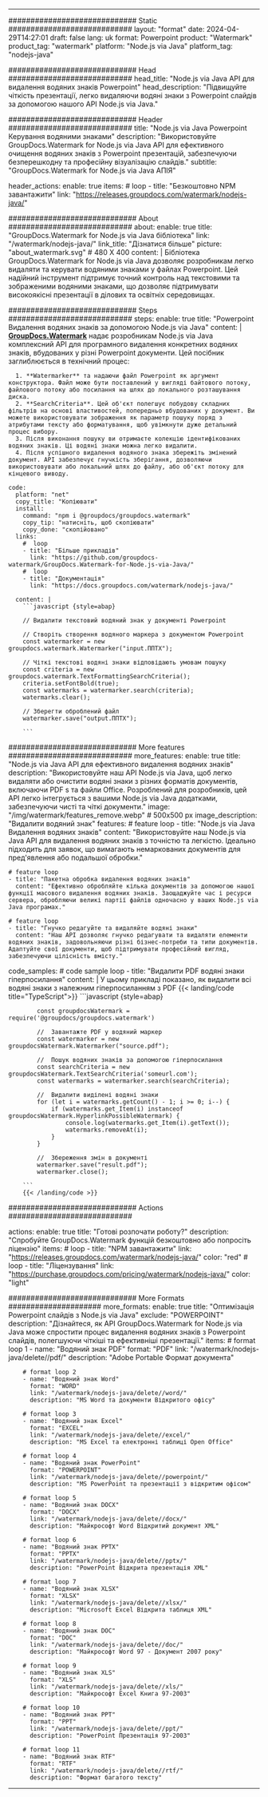 
---
############################# Static ############################
layout: "format"
date:  2024-04-29T14:27:01
draft: false
lang: uk
format: Powerpoint
product: "Watermark"
product_tag: "watermark"
platform: "Node.js via Java"
platform_tag: "nodejs-java"

############################# Head ############################
head_title: "Node.js via Java API для видалення водяних знаків Powerpoint"
head_description: "Підвищуйте чіткість презентації, легко видаляючи водяні знаки з Powerpoint слайдів за допомогою нашого API Node.js via Java."

############################# Header ############################
title: "Node.js via Java Powerpoint Керування водяними знаками" 
description: "Використовуйте GroupDocs.Watermark for Node.js via Java API для ефективного очищення водяних знаків з Powerpoint презентацій, забезпечуючи безперешкодну та професійну візуалізацію слайдів."
subtitle: "GroupDocs.Watermark for Node.js via Java АПІЯ" 

header_actions:
  enable: true
  items:
    #  loop
    - title: "Безкоштовно NPM завантажити"
      link: "https://releases.groupdocs.com/watermark/nodejs-java/"
      
############################# About ############################
about:
    enable: true
    title: "GroupDocs.Watermark for Node.js via Java бібліотека"
    link: "/watermark/nodejs-java/"
    link_title: "Дізнатися більше"
    picture: "about_watermark.svg" # 480 X 400
    content: |
       Бібліотека GroupDocs.Watermark for Node.js via Java дозволяє розробникам легко видаляти та керувати водяними знаками у файлах Powerpoint. Цей надійний інструмент підтримує точний контроль над текстовими та зображеними водяними знаками, що дозволяє підтримувати високоякісні презентації в ділових та освітніх середовищах.

############################# Steps ############################
steps:
    enable: true
    title: "Powerpoint Видалення водяних знаків за допомогою Node.js via Java"
    content: |
      **[GroupDocs.Watermark](https://products.groupdocs.com/watermark/nodejs-java/)** надає розробникам Node.js via Java комплексний API для програмного видалення конкретних водяних знаків, вбудованих у різні Powerpoint документи. Цей посібник заглиблюється в технічний процес:
      
      1. **Watermarker** та надаючи файл Powerpoint як аргумент конструктора. Файл може бути поставлений у вигляді байтового потоку, файлового потоку або посилання на шлях до локального розташування диска.
      2. **SearchCriteria**. Цей об'єкт полегшує побудову складних фільтрів на основі властивостей, попередньо вбудованих у документ. Ви можете використовувати зображення як параметр пошуку поряд з атрибутами тексту або форматування, щоб увімкнути дуже детальний процес вибору.
      3. Після виконання пошуку ви отримаєте колекцію ідентифікованих водяних знаків. Ці водяні знаки можна легко видалити.
      4. Після успішного видалення водяного знака збережіть змінений документ. API забезпечує гнучкість зберігання, дозволяючи використовувати або локальний шлях до файлу, або об'єкт потоку для кінцевого виводу.
   
    code:
      platform: "net"
      copy_title: "Копіювати"
      install:
        command: "npm i @groupdocs/groupdocs.watermark"
        copy_tip: "натисніть, щоб скопіювати"
        copy_done: "скопійовано"
      links:
        #  loop
        - title: "Більше прикладів"
          link: "https://github.com/groupdocs-watermark/GroupDocs.Watermark-for-Node.js-via-Java/"
        #  loop
        - title: "Документація"
          link: "https://docs.groupdocs.com/watermark/nodejs-java/"
          
      content: |
        ```javascript {style=abap}

        // Видалити текстовий водяний знак у документі Powerpoint

        // Створіть створення водяного маркера з документом Powerpoint
        const watermarker = new groupdocs.watermark.Watermarker("input.ППТХ");
        
        // Чіткі текстові водяні знаки відповідають умовам пошуку
        const criteria = new groupdocs.watermark.TextFormattingSearchCriteria();
        criteria.setFontBold(true);
        const watermarks = watermarker.search(criteria);
        watermarks.clear();

        // Зберегти оброблений файл
        watermarker.save("output.ППТХ");
        
        ```            

############################# More features ############################
more_features:
  enable: true
  title: "Node.js via Java API для ефективного видалення водяних знаків"
  description: "Використовуйте наш API Node.js via Java, щоб легко видаляти або очистити водяні знаки з різних форматів документів, включаючи PDF s та файли Office. Розроблений для розробників, цей API легко інтегрується з вашими Node.js via Java додатками, забезпечуючи чисті та чіткі документи."
  image: "/img/watermark/features_remove.webp" # 500x500 px
  image_description: "Видалити водяний знак"
  features:
    # feature loop
    - title: "Node.js via Java Видалення водяних знаків"
      content: "Використовуйте наш Node.js via Java API для видалення водяних знаків з точністю та легкістю. Ідеально підходить для заявок, що вимагають немаркованих документів для пред'явлення або подальшої обробки."

    # feature loop
    - title: "Пакетна обробка видалення водяних знаків"
      content: "Ефективно обробляйте кілька документів за допомогою нашої функції масового видалення водяних знаків. Заощаджуйте час і ресурси сервера, обробляючи великі партії файлів одночасно у ваших Node.js via Java програмах."

    # feature loop
    - title: "Гнучко редагуйте та видаляйте водяні знаки"
      content: "Наш API дозволяє гнучко редагувати та видаляти елементи водяних знаків, задовольняючи різні бізнес-потреби та типи документів. Адаптуйте свої документи, щоб підтримувати професійний вигляд, забезпечуючи цілісність вмісту."
      
  code_samples:
    # code sample loop
    - title: "Видалити PDF водяні знаки гіперпосилання"
      content: |
        У цьому прикладі показано, як видалити всі водяні знаки з належним гіперпосиланням з PDF
        {{< landing/code title="TypeScript">}}
        ```javascript {style=abap}
        
            const groupdocsWatermark = require('@groupdocs/groupdocs.watermark')

            //  Завантажте PDF у водяний маркер
            const watermarker = new groupdocsWatermark.Watermarker("source.pdf");

            //  Пошук водяних знаків за допомогою гіперпосилання
            const searchCriteria = new groupdocsWatermark.TextSearchCriteria('someurl.com');
            const watermarks = watermarker.search(searchCriteria);
  
            //  Видалити виділені водяні знаки
            for (let i = watermarks.getCount() - 1; i >= 0; i--) {
                if (watermarks.get_Item(i) instanceof groupdocsWatermark.HyperlinkPossibleWatermark) {
                    console.log(watermarks.get_Item(i).getText());
                    watermarks.removeAt(i);
                }
            }

            //  Збереження змін в документі
            watermarker.save("result.pdf");
            watermarker.close();

        ```
        {{< /landing/code >}}


############################# Actions ############################

actions:
  enable: true
  title: "Готові розпочати роботу?"
  description: "Спробуйте GroupDocs.Watermark функцій безкоштовно або попросіть ліцензію"
  items:
    #  loop
    - title: "NPM завантажити"
      link: "https://releases.groupdocs.com/watermark/nodejs-java/"
      color: "red"
        #  loop
    - title: "Ліцензування"
      link: "https://purchase.groupdocs.com/pricing/watermark/nodejs-java/"
      color: "light"


############################# More Formats #####################
more_formats:
    enable: true
    title: "Оптимізація Powerpoint слайдів з Node.js via Java"
    exclude: "POWERPOINT"
    description: "Дізнайтеся, як API GroupDocs.Watermark for Node.js via Java може спростити процес видалення водяних знаків з Powerpoint слайдів, полегшуючи чіткіші та ефективніші презентації."
    items: 
        # format loop 1
        - name: "Водяний знак PDF"
          format: "PDF"
          link: "/watermark/nodejs-java/delete//pdf/"
          description: "Adobe Portable Формат документа"

        # format loop 2
        - name: "Водяний знак Word"
          format: "WORD"
          link: "/watermark/nodejs-java/delete//word/"
          description: "MS Word та документи Відкритого офісу"
          
        # format loop 3
        - name: "Водяний знак Excel"
          format: "EXCEL"
          link: "/watermark/nodejs-java/delete//excel/"
          description: "MS Excel та електронні таблиці Open Office"

        # format loop 4
        - name: "Водяний знак PowerPoint"
          format: "POWERPOINT"
          link: "/watermark/nodejs-java/delete//powerpoint/"
          description: "MS PowerPoint та презентації з відкритим офісом"

        # format loop 5
        - name: "Водяний знак DOCX"
          format: "DOCX"
          link: "/watermark/nodejs-java/delete//docx/"
          description: "Майкрософт Word Відкритий документ XML"
          
        # format loop 6
        - name: "Водяний знак PPTX"
          format: "PPTX"
          link: "/watermark/nodejs-java/delete//pptx/"
          description: "PowerPoint Відкрита презентація XML"
          
        # format loop 7
        - name: "Водяний знак XLSX"
          format: "XLSX"
          link: "/watermark/nodejs-java/delete//xlsx/"
          description: "Microsoft Excel Відкрита таблиця XML"

        # format loop 8
        - name: "Водяний знак DOC"
          format: "DOC"
          link: "/watermark/nodejs-java/delete//doc/"
          description: "Майкрософт Word 97 - Документ 2007 року"

        # format loop 9
        - name: "Водяний знак XLS"
          format: "XLS"
          link: "/watermark/nodejs-java/delete//xls/"
          description: "Майкрософт Excel Книга 97-2003"

        # format loop 10
        - name: "Водяний знак PPT"
          format: "PPT"
          link: "/watermark/nodejs-java/delete//ppt/"
          description: "PowerPoint Презентація 97-2003"

        # format loop 11
        - name: "Водяний знак RTF"
          format: "RTF"
          link: "/watermark/nodejs-java/delete//rtf/"
          description: "Формат багатого тексту"

---